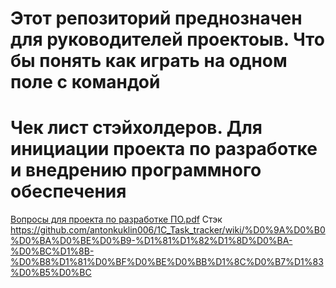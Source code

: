 # Этот репозиторий преднозначен для руководителей проектоыв. Что бы понять как играть на одном поле с командой
# Чек лист стэйхолдеров. Для инициации проекта по разработке и внедрению программного обеспечения
[Вопросы для проекта по разработке ПО.pdf](https://github.com/antonkuklin006/1C_Task_tracker/files/13950887/default.pdf)
Стэк https://github.com/antonkuklin006/1C_Task_tracker/wiki/%D0%9A%D0%B0%D0%BA%D0%BE%D0%B9-%D1%81%D1%82%D1%8D%D0%BA-%D0%BC%D1%8B-%D0%B8%D1%81%D0%BF%D0%BE%D0%BB%D1%8C%D0%B7%D1%83%D0%B5%D0%BC
